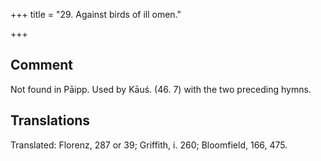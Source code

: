 +++
title = "29. Against birds of ill omen."

+++
## Comment
Not found in Pāipp. Used by Kāuś. (46. 7) with the two preceding hymns.


## Translations
Translated: Florenz, 287 or 39; Griffith, i. 260; Bloomfield, 166, 475.
